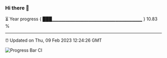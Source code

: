 ### Hi there 👋

⏳ Year progress { ███▁▁▁▁▁▁▁▁▁▁▁▁▁▁▁▁▁▁▁▁▁▁▁▁▁▁▁ } 10.83 %

---

⏰ Updated on Thu, 09 Feb 2023 12:24:26 GMT

![Progress Bar CI](https://github.com/liununu/liununu/workflows/Progress%20Bar%20CI/badge.svg)
